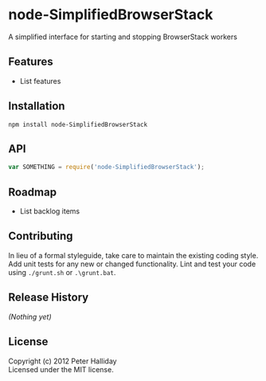 node-SimplifiedBrowserStack
=========

A simplified interface for starting and stopping BrowserStack workers

## Features

- List features

## Installation

```
npm install node-SimplifiedBrowserStack
```

## API

```javascript
var SOMETHING = require('node-SimplifiedBrowserStack');
```

## Roadmap

- List backlog items

## Contributing
In lieu of a formal styleguide, take care to maintain the existing coding style. Add unit tests for any new or changed functionality. Lint and test your code using ``./grunt.sh`` or ``.\grunt.bat``.

## Release History
_(Nothing yet)_

## License
Copyright (c) 2012 Peter Halliday  
Licensed under the MIT license.
